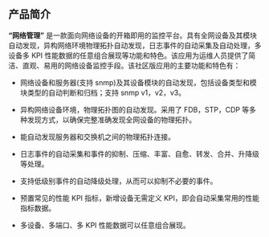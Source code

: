 ## 产品简介

**“网络管理”** 是一款面向网络设备的开箱即用的监控平台。具有全网设备及其模块自动发现，异构网络环境物理拓扑自动发现，日志事件的自动采集及自动处理，多设备多 KPI 性能数据的任意组合展现等功能和特色。该应用为运维人员提供了简洁、直观、易用的网络设备监控手段。该社区版应用的主要功能和特色有：

  - 网络设备和服务器(支持 snmp)及其设备模块的自动发现，包括设备类型和模块类型的自动判断和归档；支持 snmp v1，v2，v3。

  - 异构网络设备环境，物理拓扑图的自动发现。采用了 FDB，STP，CDP 等多种发现方式，以确保完整准确发现全网设备的物理拓扑。

  - 能自动发现服务器和交换机之间的物理拓扑连接。

  - 日志事件的自动采集和事件的抑制、压缩、丰富、自愈、转发、合并、升降级等处理。

  - 支持低级别事件的自动降级处理，从而可以抑制不必要的事件。

  - 预置常见的性能 KPI 指标，新增设备无需定义 KPI，即会自动采集常用的性能指标数据。

  - 多设备、多端口、多 KPI 性能数据可以任意组合展现。
